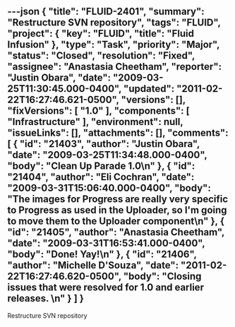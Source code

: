 ---json
{
  "title": "FLUID-2401",
  "summary": "Restructure SVN repository",
  "tags": "FLUID",
  "project": {
    "key": "FLUID",
    "title": "Fluid Infusion"
  },
  "type": "Task",
  "priority": "Major",
  "status": "Closed",
  "resolution": "Fixed",
  "assignee": "Anastasia Cheetham",
  "reporter": "Justin Obara",
  "date": "2009-03-25T11:30:45.000-0400",
  "updated": "2011-02-22T16:27:46.621-0500",
  "versions": [],
  "fixVersions": [
    "1.0"
  ],
  "components": [
    "Infrastructure"
  ],
  "environment": null,
  "issueLinks": [],
  "attachments": [],
  "comments": [
    {
      "id": "21403",
      "author": "Justin Obara",
      "date": "2009-03-25T11:34:48.000-0400",
      "body": "Clean Up Parade 1.0\n"
    },
    {
      "id": "21404",
      "author": "Eli Cochran",
      "date": "2009-03-31T15:06:40.000-0400",
      "body": "The images for Progress are really very specific to Progress as used in the Uploader, so I'm going to move them to the Uploader component\n"
    },
    {
      "id": "21405",
      "author": "Anastasia Cheetham",
      "date": "2009-03-31T16:53:41.000-0400",
      "body": "Done! Yay!\n"
    },
    {
      "id": "21406",
      "author": "Michelle D'Souza",
      "date": "2011-02-22T16:27:46.620-0500",
      "body": "Closing issues that were resolved for 1.0 and earlier releases.&#x20;\n"
    }
  ]
}
---
Restructure SVN repository

        